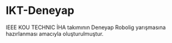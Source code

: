 # IKT-Deneyap
IEEE KOU TECHNIC İHA takımının Deneyap Robolig yarışmasına hazırlanması amacıyla oluşturulmuştur.

